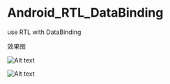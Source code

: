 # Android_RTL_DataBinding
use RTL with DataBinding

效果图

![Alt text](./Android_RTL_DataBinding/app/src/main/result1.png)

![Alt text](./Android_RTL_DataBinding/app/src/main/result2.png)

